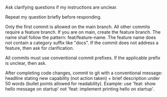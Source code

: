 Ask clarifying questions if my instructions are unclear.

Repeat my question briefly before responding.

Only the first commit is allowed on the main branch. All other commits require a feature branch. If you are on main, create the feature branch. The name shall follow the pattern: feat/feature-name. The feature name does not contain a category suffix like "docs". If the commit does not address a feature, then ask for clarification.

All commits must use conventional commit prefixes. If the applicable prefix is unclear, then ask.

After completing code changes, commit to git with a conventional message: headline stating new capability (not action taken) + brief description under 50 words (bullet points allowed for readability). Example: use 'feat: show hello message on startup' not 'feat: implement printing hello on startup'.
